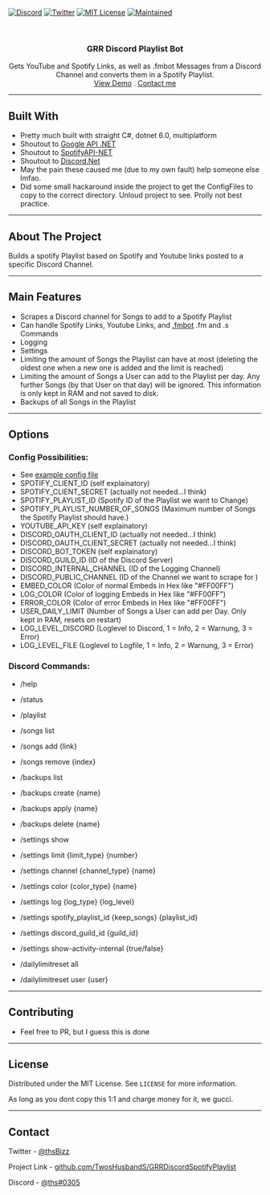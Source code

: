 ﻿<!--
Shamelessly stolen from: https://github.com/othneildrew/Best-README-Template
-->

<!--
*** Thanks for checking out the Best-README-Template. If you have a suggestion
*** that would make this better, please fork the repo and create a pull request
*** or simply open an issue with the tag "enhancement".
*** Thanks again! Now go create something AMAZING! :D
-->

<!-- PROJECT SHIELDS -->
<!--
*** I'm using markdown "reference style" links for readability.
*** Reference links are enclosed in brackets [ ] instead of parentheses ( ).
*** See the bottom of this document for the declaration of the reference variables
*** for contributors-url, forks-url, etc. This is an optional, concise syntax you may use.
*** https://www.markdownguide.org/basic-syntax/#reference-style-links
-->

[![Discord][discord-shield]][discord-url]
[![Twitter][twitter-shield]][twitter-url]
[![MIT License][license-shield]][license-url]
[![Maintained][maintained-shield]][maintained-url]

<!-- PROJECT LOGO -->
<br />
<p align="center">
  <!--<a href="https://github.com/TwosHusbandS/DasIstRaueberMusik">
    <img src="DIRM/Artwork/icon.png" alt="Logo" width="80" height="80">
  </a> -->

  <h3 align="center">GRR Discord Playlist Bot</h3>

  <p align="center">
    Gets YouTube and Spotify Links, as well as .fmbot Messages from a Discord Channel and converts them in a Spotify Playlist.
    <br />
    <a href="https://www.youtube.com/watch?v=dQw4w9WgXcQ&t=PLACEHOLDER">View Demo</a>
	.
    <a href="#contact">Contact me</a>
  </p>
</p>

-----

## Built With

* Pretty much built with straight C#, dotnet 6.0, multiplatform
* Shoutout to [Google API .NET](https://github.com/googleapis/google-api-dotnet-client)
* Shoutout to [SpotifyAPI-NET](https://github.com/JohnnyCrazy/SpotifyAPI-NET)
* Shoutout to [Discord.Net](https://github.com/discord-net/Discord.Net)
* May the pain these caused me (due to my own fault) help someone else lmfao.
* Did some small hackaround inside the project to get the ConfigFiles to copy to the correct directory. Unloud project to see. Prolly not best practice.


-----


<!-- ABOUT THE PROJECT -->
## About The Project

Builds a spotify Playlist based on Spotify and Youtube links posted to a specific Discord Channel.

-----

## Main Features

* Scrapes a Discord channel for Songs to add to a Spotify Playlist
* Can handle Spotify Links, Youtube Links, and [.fmbot](https://github.com/fmbot-discord/fmbot) .fm and .s Commands
* Logging
* Settings
* Limiting the amount of Songs the Playlist can have at most (deleting the oldest one when a new one is added and the limit is reached)
* Limiting the amount of Songs a User can add to the Playlist per day. Any further Songs (by that User on that day) will be ignored. This information is only kept in RAM and not saved to disk.
* Backups of all Songs in the Playlist

-----

## Options

### Config Possibilities:
* See [example config file](https://github.com/TwosHusbandS/GRRDiscordSpotifyPlaylist/blob/master/ConfigFiles/config.ini.example)
* SPOTIFY_CLIENT_ID (self explainatory)
* SPOTIFY_CLIENT_SECRET (actually not needed...I think)
* SPOTIFY_PLAYLIST_ID (Spotify ID of the Playlist we want to Change)
* SPOTIFY_PLAYLIST_NUMBER_OF_SONGS (Maximum number of Songs the Spotify Playlist should have.)
* YOUTUBE_API_KEY (self explainatory)
* DISCORD_OAUTH_CLIENT_ID (actually not needed...I think)
* DISCORD_OAUTH_CLIENT_SECRET (actually not needed...I think)
* DISCORD_BOT_TOKEN (self explainatory)
* DISCORD_GUILD_ID (ID of the Discord Server)
* DISCORD_INTERNAL_CHANNEL (ID of the Logging Channel)
* DISCORD_PUBLIC_CHANNEL (ID of the Channel we want to scrape for )
* EMBED_COLOR (Color of normal Embeds in Hex like "#FF00FF")
* LOG_COLOR (Color of logging Embeds in Hex like "#FF00FF")
* ERROR_COLOR (Color of error Embeds in Hex like "#FF00FF")
* USER_DAILY_LIMIT (Number of Songs a User can add per Day. Only kept in RAM, resets on restart)
* LOG_LEVEL_DISCORD (Loglevel to Discord, 1 = Info, 2 = Warnung, 3 = Error)
* LOG_LEVEL_FILE (Loglevel to Logfile, 1 = Info, 2 = Warnung, 3 = Error)

### Discord Commands:
* /help
* /status
* /playlist

* /songs list
* /songs add {link}
* /songs remove {index}

* /backups list
* /backups create {name}
* /backups apply {name}
* /backups delete {name}

* /settings show
* /settings limit {limit_type} {number}
* /settings channel {channel_type} {name}
* /settings color {color_type} {name}
* /settings log {log_type} {log_level}
* /settings spotify_playlist_id {keep_songs} {playlist_id}
* /settings discord_guild_id {guild_id}
* /settings show-activity-internal {true/false}

* /dailylimitreset all
* /dailylimitreset user {user}


-----





## Contributing

* Feel free to PR, but I guess this is done


-----

## License

Distributed under the MIT License. See `LICENSE` for more information.

As long as you dont copy this 1:1 and charge money for it, we gucci.



-----

## Contact

Twitter - [@thsBizz][twitter-url]

Project Link - [github.com/TwosHusbandS/GRRDiscordSpotifyPlaylist][grrdiscordspotifyplaylist-url]

Discord - [@ths#0305][discord-url]


<!-- MARKDOWN LINKS & IMAGES -->
<!-- https://www.markdownguide.org/basic-syntax/#reference-style-links -->
[discord-url]: https://discordapp.com/users/612259615291342861
[twitter-url]: https://twitter.com/thSbizz
[grrdiscordspotifyplaylist-url]: https://github.com/TwosHusbandS/GRRDiscordSpotifyPlaylist
[twitter-shield]: https://img.shields.io/badge/Twitter-@thSbizz-1DA1F2?style=plastic&logo=Twitter
[discord-shield]: https://img.shields.io/badge/Discord-@thS%230305-7289DA?style=plastic&logo=Discord
[license-shield]: https://img.shields.io/badge/License-MIT-4DC71F?style=plastic
[license-url]: https://github.com/TwosHusbandS/GRRDiscordPlaylist/blob/master/LICENSE.md
[maintained-shield]: https://img.shields.io/badge/Maintained-Meh-FFDB3A?style=plastic
[maintained-url]: #Contributing


